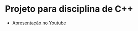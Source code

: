 # Projeto para disciplina de C++

<ul>
  <li>
    <a href="https://www.youtube.com/watch?v=a9eEVYfAdpk">Apresentação no Youtube</a>
  </li>
</ul>
